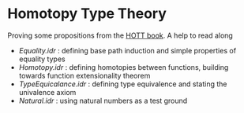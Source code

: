 Homotopy Type Theory
====================

Proving some propositions from the [HOTT book](https://github.com/HoTT/book). A help to read along 

   - *Equality.idr* : defining base path induction and simple properties of equality types
   - *Homotopy.idr* : defining homotopies between functions, building towards function extensionality theorem
   - *TypeEquicalance.idr* : defining type equivalence and stating the univalence axiom
   - *Natural.idr* : using natural numbers as a test ground
